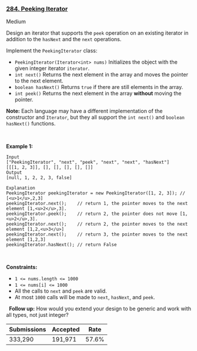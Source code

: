 ### [284. Peeking Iterator](https://leetcode.com/problems/peeking-iterator/)

Medium

Design an iterator that supports the `` peek `` operation on an existing iterator in addition to the `` hasNext `` and the `` next `` operations.

Implement the `` PeekingIterator `` class:

*   `` PeekingIterator(Iterator<int> nums) `` Initializes the object with the given integer iterator `` iterator ``.
*   `` int next() `` Returns the next element in the array and moves the pointer to the next element.
*   `` boolean hasNext() `` Returns `` true `` if there are still elements in the array.
*   `` int peek() `` Returns the next element in the array __without__ moving the pointer.

__Note:__ Each language may have a different implementation of the constructor and `` Iterator ``, but they all support the `` int next() `` and `` boolean hasNext() `` functions.

 

__Example 1:__

```
Input
["PeekingIterator", "next", "peek", "next", "next", "hasNext"]
[[[1, 2, 3]], [], [], [], [], []]
Output
[null, 1, 2, 2, 3, false]

Explanation
PeekingIterator peekingIterator = new PeekingIterator([1, 2, 3]); // [<u>1</u>,2,3]
peekingIterator.next();    // return 1, the pointer moves to the next element [1,<u>2</u>,3].
peekingIterator.peek();    // return 2, the pointer does not move [1,<u>2</u>,3].
peekingIterator.next();    // return 2, the pointer moves to the next element [1,2,<u>3</u>]
peekingIterator.next();    // return 3, the pointer moves to the next element [1,2,3]
peekingIterator.hasNext(); // return False
```

 

__Constraints:__

*   `` 1 <= nums.length <= 1000 ``
*   `` 1 <= nums[i] <= 1000 ``
*   All the calls to `` next `` and `` peek `` are valid.
*   At most `` 1000 `` calls will be made to `` next ``, `` hasNext ``, and `` peek ``.

 
__Follow up:__ How would you extend your design to be generic and work with all types, not just integer?

| Submissions    | Accepted     | Rate   |
| -------------- | ------------ | ------ |
| 333,290 | 191,971 | 57.6% |